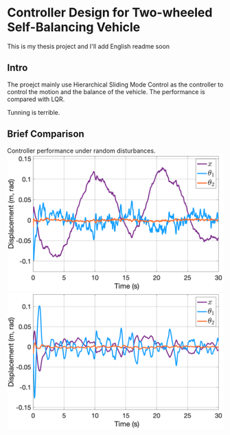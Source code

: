 # Controller Design for Two-wheeled Self-Balancing Vehicle

This is my thesis project and I'll add English readme soon

## Intro

The proejct mainly use Hierarchical Sliding Mode Control as the controller to control the motion and the balance of the vehicle. The performance is compared with LQR.

Tunning is terrible.

## Brief Comparison

Controller performance under random disturbances.
![LQR](/pic/x_rd_N_LQR.png)
![HSMC](/pic/x_rd_N_LSMC.png)